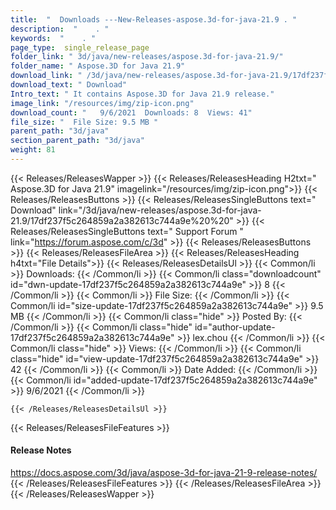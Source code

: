 ```yaml
---
title:  "  Downloads ---New-Releases-aspose.3d-for-java-21.9 . " 
description:  "    . " 
keywords:  "    . " 
page_type:  single_release_page
folder_link: " 3d/java/new-releases/aspose.3d-for-java-21.9/"
folder_name: " Aspose.3D for Java 21.9"
download_link: " /3d/java/new-releases/aspose.3d-for-java-21.9/17df237f5c264859a2a382613c744a9e"
download_text: " Download"
Intro_text: " It contains Aspose.3D for Java 21.9 release."
image_link: "/resources/img/zip-icon.png"
download_count: "   9/6/2021  Downloads: 8  Views: 41"
file_size: "  File Size: 9.5 MB "
parent_path: "3d/java"
section_parent_path: "3d/java"
weight: 81
---
```


{{< Releases/ReleasesWapper >}}
  {{< Releases/ReleasesHeading H2txt=" Aspose.3D for Java 21.9" imagelink="/resources/img/zip-icon.png">}}
  {{< Releases/ReleasesButtons >}}
    {{< Releases/ReleasesSingleButtons text=" Download" link="/3d/java/new-releases/aspose.3d-for-java-21.9/17df237f5c264859a2a382613c744a9e%20%20" >}}
    {{< Releases/ReleasesSingleButtons text=" Support Forum " link="https://forum.aspose.com/c/3d" >}}
  {{< Releases/ReleasesButtons >}}
  {{< Releases/ReleasesFileArea >}}
    {{< Releases/ReleasesHeading h4txt="File Details">}}
    {{< Releases/ReleasesDetailsUl >}}
            {{< Common/li  >}} Downloads: {{< /Common/li >}} 
      {{< Common/li class="downloadcount" id="dwn-update-17df237f5c264859a2a382613c744a9e" >}} 8 {{< /Common/li >}} 
      {{< Common/li  >}} File Size: {{< /Common/li >}} 
      {{< Common/li id="size-update-17df237f5c264859a2a382613c744a9e" >}} 9.5 MB {{< /Common/li >}} 
      {{< Common/li  class="hide" >}} Posted By: {{< /Common/li >}} 
      {{< Common/li class="hide" id="author-update-17df237f5c264859a2a382613c744a9e" >}} lex.chou {{< /Common/li >}} 
      {{< Common/li class="hide"  >}} Views: {{< /Common/li >}} 
      {{< Common/li class="hide" id="view-update-17df237f5c264859a2a382613c744a9e" >}} 42 {{< /Common/li >}} 
      {{< Common/li  >}} Date Added: {{< /Common/li >}} 
      {{< Common/li id="added-update-17df237f5c264859a2a382613c744a9e" >}} 9/6/2021 {{< /Common/li >}} 

    {{< /Releases/ReleasesDetailsUl >}}

  {{< Releases/ReleasesFileFeatures >}}
      <h4>Release Notes</h4><div><a href="https://docs.aspose.com/3d/java/aspose-3d-for-java-21-9-release-notes/">https://docs.aspose.com/3d/java/aspose-3d-for-java-21-9-release-notes/</a></div>
  {{< /Releases/ReleasesFileFeatures >}}
 {{< /Releases/ReleasesFileArea >}}
{{< /Releases/ReleasesWapper >}}


